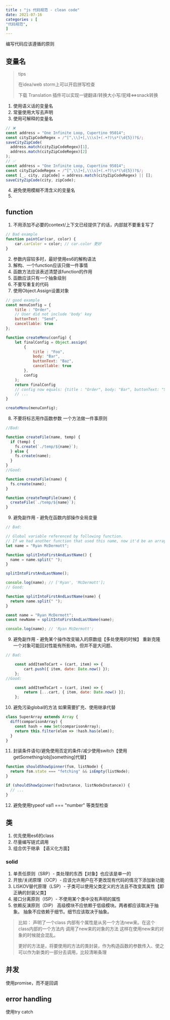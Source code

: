 ```yaml
---
title : "js 代码规范 - clean code"
date: 2021-07-16
categories : [                              
"代码规范",
]
---
```


编写代码应该遵循的原则

<!--more-->

## 变量名
> tips
> 
> 在idea/web storm上可以开启拼写检查
> 
> 下载 Translation 插件可以实现一键翻译/转换大小写/驼峰<=>snack转换
1. 使用语义话的变量名
2. 常量使用大写去声明
3. 使用可解释的变量名

```javascript
// ❌
const address = "One Infinite Loop, Cupertino 95014";
const cityZipCodeRegex = /^[^,\\]+[,\\\s]+(.+?)\s*(\d{5})?$/;
saveCityZipCode(
  address.match(cityZipCodeRegex)[1],
  address.match(cityZipCodeRegex)[2]
);
// ✅
const address = "One Infinite Loop, Cupertino 95014";
const cityZipCodeRegex = /^[^,\\]+[,\\\s]+(.+?)\s*(\d{5})?$/;
const [_, city, zipCode] = address.match(cityZipCodeRegex) || [];
saveCityZipCode(city, zipCode);
```

4. 避免使用模糊不清含义的变量名
5. 
## function
1. 不用添加不必要的context/上下文已经提供了的话，内部就不要重复写了
```javascript
// Bad example
function paintCar(car, color) {
	car.carColor = color; // car.color 更好
}
```

2. 参数内容较多时，最好使用es6的解构语法
3. 解构、一个function应该只做一件事情
4. 函数方法应该表述清楚该function的作用
5. 函数应该只有一个抽象级别
6. 不要写重复的代码
7. 使用Object.Assign设置对象
```javascript
// good example
const menuConfig = {
	title : "Order",
	// User did not include 'body' key
	buttonText: "Send",
	cancellable: true
};

function createMenu(config) {
	let finalConfig = Object.assign(
		{
			title : "Foo",
			body: "Bar",
			buttonText: "Baz",
			cancellable: true
		},
		config
	);
	return finalConfig
	// config now equals: {title : "Order", body: "Bar", buttonText: "Send", cancellable: true}
	// ...
}

createMenu(menuConfig);
```
8. 不要将标志用作函数参数
一个方法做一件事原则

```javascript
//Bad:

function createFile(name, temp) {
  if (temp) {
    fs.create(`./temp/${name}`);
  } else {
    fs.create(name);
  }
}
//Good:

function createFile(name) {
  fs.create(name);
}

function createTempFile(name) {
  createFile(`./temp/${name}`);
}
```

9. 避免副作用 - 避免在函数内部操作全局变量
```javascript
// Bad:

// Global variable referenced by following function.
// If we had another function that used this name, now it'd be an array and it could break it.
let name = "Ryan McDermott";

function splitIntoFirstAndLastName() {
  name = name.split(" ");
}

splitIntoFirstAndLastName();

console.log(name); // ['Ryan', 'McDermott'];
// Good:

function splitIntoFirstAndLastName(name) {
  return name.split(" ");
}

const name = "Ryan McDermott";
const newName = splitIntoFirstAndLastName(name);

console.log(name); // 'Ryan McDermott';
```
9. 避免副作用 - 避免某个操作改变输入的原数组【多处使用的时候】
重新克隆一个对象可能回对性能有所影响，但并不是大问题、
```javascript
// Bad:

	const addItemToCart = (cart, item) => {
		cart.push({ item, date: Date.now() });
	};
//Good:

	const addItemToCart = (cart, item) => {
		return [...cart, { item, date: Date.now() }];
	};
```
10. 避免污染global的方法
如果需要扩充、使用继承代替
```javascript
class SuperArray extends Array {
  diff(comparisonArray) {
    const hash = new Set(comparisonArray);
    return this.filter(elem => !hash.has(elem));
  }
}
```
11. 封装条件语句/避免使用否定的条件/减少使用switch【使用getSomething/obj[something]代替】

```javascript
function shouldShowSpinner(fsm, listNode) {
  return fsm.state === "fetching" && isEmpty(listNode);
}

if (shouldShowSpinner(fsmInstance, listNodeInstance)) {
  // ...
}
```
12. 避免使用typeof val1 === "number" 等类型检查

## 类
1. 优先使用es6的class
2. 尽量编写链式调用
3. 组合优于继承 【语义化方面】

### solid
1. 单责任原则（SRP）- 类处理的东西【对象】也应该是单一的
2. 开放/关闭原理（OCP）- 应该允许用户在不更改现有代码的情况下添加新功能
3. LISKOV替代原理（LSP）- 子类可以使用父类定义的方法且不改变其属性【即正确的封装父类】
4. 接口分离原则（ISP）- 不使用某个类中没有声明的属性
5. 依赖反演原则（DIP）
   高级模块不应依赖于低级模块。两者都应该取决于抽象。 
   抽象不应依赖于细节。细节应该取决于抽象。
> 比如： 声明了一个class 内部有个属性是从另一个方法new来。在这个class内部的一个方法内 调用了new来的对象的方法
   这样在使用new来的对象的时候就会混乱。
> 
>   更好的方法是，将要使用的方法的类封装，作为构造函数的参数传入、使之可以作为新类的一部分去调用，比较清晰条理

## 并发

使用promise，而不是回调

## error handling
使用try catch

